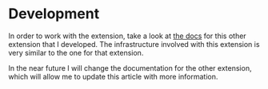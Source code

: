 # Development
In order to work with the extension, take a look at
[the docs](https://gerrit.avm99963.com/plugins/gitiles/infinitegforums/+/0991c69b3300b7c1e4b833bbb226f37bac7094c2/README.md)
for this other extension that I developed. The infrastructure involved with this
extension is very similar to the one for that extension.

In the near future I will change the documentation for the other extension,
which will allow me to update this article with more information.

